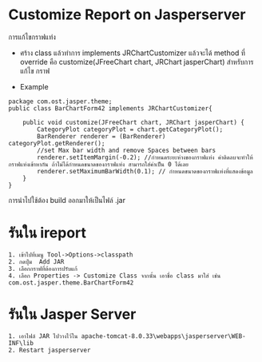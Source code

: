 # Customize Report on Jasperserver
การแก้ไขกราฟแท่ง
- ศร้าง class แล้วทำการ implements JRChartCustomizer  แล้วจะได้ method ที่ override คือ customize(JFreeChart chart, JRChart jasperChart) สำหรับการแก้ไข กราฟ

- Example
```
package com.ost.jasper.theme;
public class BarChartForm42 implements JRChartCustomizer{

	public void customize(JFreeChart chart, JRChart jasperChart) {
		CategoryPlot categoryPlot = chart.getCategoryPlot();
        BarRenderer renderer = (BarRenderer) categoryPlot.getRenderer();
        //set Max bar width and remove Spaces between bars
        renderer.setItemMargin(-0.2); //กำหนดระยะห่างของกราฟแท่ง ค่าติดลบจะทำให้กราฟแท่งเข้าหากัน ถ้าไม่ได้กำหนดขนาดของกราฟแท่ง สามารถใส่ค่าเป็น 0 ได้เลย
        renderer.setMaximumBarWidth(0.1); // กำหนดขนาดของกราฟแท่งที่แสดงข้อมูล
	}
}
```
การนำไปใช้ต้อง build ออกมาให้เป็นไฟล์  .jar 

# รันใน ireport 
	1. เข้าไปที่เมนู Tool->Options->classpath
	2. กดปุ่ม  Add JAR
	3. เลือกกราฟที่ต้องการปรับแก้ 
	4. เลือก Properties -> Customize Class จากนั้น เอาชื่อ class มาใส่ เช่น com.ost.jasper.theme.BarChartForm42
	
# รันใน Jasper Server
	1. เอาไฟล์ JAR ไปวางไว้ใน apache-tomcat-8.0.33\webapps\jasperserver\WEB-INF\lib
	2. Restart jasperserver